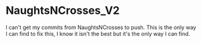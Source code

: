 # NaughtsNCrosses_V2
I can't get my commits from NaughtsNCrosses to push. This is the only way I can find to fix this, I know it isn't the best but it's the only way I can find.
